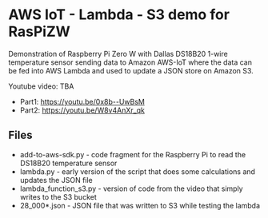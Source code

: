 # AWS IoT - Lambda - S3 demo for RasPiZW

Demonstration of Raspberry Pi Zero W with Dallas DS18B20 1-wire temperature sensor sending data
to Amazon AWS-IoT where the data can be fed into AWS Lambda and used to update a JSON store on 
Amazon S3.

Youtube video:  TBA
- Part1: https://youtu.be/0x8b--UwBsM
- Part2: https://youtu.be/W8v4AnXr_qk



## Files

- add-to-aws-sdk.py	  - code fragment for the Raspberry Pi to read the DS18B20 temperature sensor
- lambda.py			  - early version of the script that does some calculations and updates the JSON file
- lambda_function_s3.py - version of code from the video that simply writes to the S3 bucket
- 28_000*.json		  - JSON file that was written to S3 while testing the lambda


